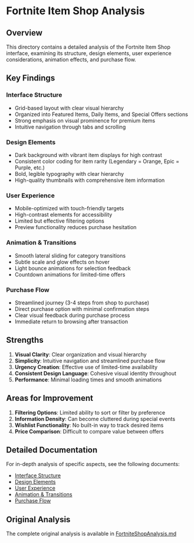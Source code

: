 # Fortnite Item Shop Analysis

## Overview

This directory contains a detailed analysis of the Fortnite Item Shop interface, examining its structure, design elements, user experience considerations, animation effects, and purchase flow.

## Key Findings

### Interface Structure
- Grid-based layout with clear visual hierarchy
- Organized into Featured Items, Daily Items, and Special Offers sections
- Strong emphasis on visual prominence for premium items
- Intuitive navigation through tabs and scrolling

### Design Elements
- Dark background with vibrant item displays for high contrast
- Consistent color coding for item rarity (Legendary = Orange, Epic = Purple, etc.)
- Bold, legible typography with clear hierarchy
- High-quality thumbnails with comprehensive item information

### User Experience
- Mobile-optimized with touch-friendly targets
- High-contrast elements for accessibility
- Limited but effective filtering options
- Preview functionality reduces purchase hesitation

### Animation & Transitions
- Smooth lateral sliding for category transitions
- Subtle scale and glow effects on hover
- Light bounce animations for selection feedback
- Countdown animations for limited-time offers

### Purchase Flow
- Streamlined journey (3-4 steps from shop to purchase)
- Direct purchase option with minimal confirmation steps
- Clear visual feedback during purchase process
- Immediate return to browsing after transaction

## Strengths

1. **Visual Clarity**: Clear organization and visual hierarchy
2. **Simplicity**: Intuitive navigation and streamlined purchase flow
3. **Urgency Creation**: Effective use of limited-time availability
4. **Consistent Design Language**: Cohesive visual identity throughout
5. **Performance**: Minimal loading times and smooth animations

## Areas for Improvement

1. **Filtering Options**: Limited ability to sort or filter by preference
2. **Information Density**: Can become cluttered during special events
3. **Wishlist Functionality**: No built-in way to track desired items
4. **Price Comparison**: Difficult to compare value between offers

## Detailed Documentation

For in-depth analysis of specific aspects, see the following documents:
- [Interface Structure](./InterfaceStructure.md)
- [Design Elements](./DesignElements.md)
- [User Experience](./UserExperience.md)
- [Animation & Transitions](./AnimationTransitions.md)
- [Purchase Flow](./PurchaseFlow.md)

## Original Analysis

The complete original analysis is available in [FortniteShopAnalysis.md](./FortniteShopAnalysis.md) 